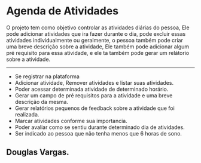 # Agenda de Atividades
O projeto tem como objetivo controlar as atividades diárias do pessoa, Ele pode adicionar atividades que ira fazer durante o dia, pode excluir essas atividades individualmente ou geralmente, o pessoa também pode criar uma breve descrição sobre a atividade, Ele também pode adicionar algum pré requisito para essa atividade, e ele ta também pode gerar um relátorio sobre a atividade.

* * * 

- Se registrar na plataforma
- Adicionar atividade, Remover atividades e listar suas atividades.
- Poder acessar determinada atividade de determinado horário.
- Gerar um campo de pré requisitos para a atividade e uma breve descrição da mesma.
- Gerar relatórios pequenos de feedback sobre a atividade que foi realizada.
- Marcar atividades conforme sua importancia.
- Poder avaliar como se sentiu durante determinado dia de atividades.
- Ser indicado ao pessoa que não tenha menos que 6 horas de sono.


## Douglas Vargas.

